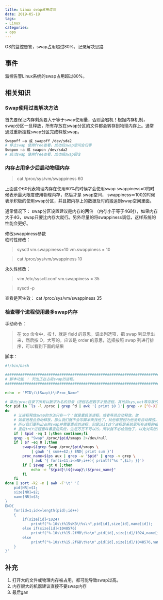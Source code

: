 ```yaml
---
title: Linux swap占用过高
date: 2019-05-18
tags: 
- Linux
categories:
- ops
---
```

OS的监控告警，swap占用超过80%，记录解决思路
<!--more-->
## 事件
监控告警Linux系统的swap占用超过80%。
## 相关知识
### Swap使用过高解决方法
首先要保证内存剩余要大于等于swap使用量，否则会宕机！根据内存机制，swap分区一旦释放，所有存放在swap分区的文件都会转存到物理内存上。通常通过重新挂载swap分区完成释放swap。
```bash
Swapoff –a 或 swapoff /dev/sda2
# 停止swap 使用free查看，成功后swap空间会归零
Swapon –a 或 swapon /dev/sda2
# 启动swap 使用free查看，成功后swap回复
```
### 内存占用多少后启动物理内存
>cat /proc/sys/vm/swappiness
60

上面这个60代表物理内存在使用60%的时候才会使用swap
swappiness=0的时候表示最大限度使用物理内存，然后才是 swap空间，
swappiness＝100的时候表示积极的使用swap分区，并且把内存上的数据及时的搬运到swap空间里面。

通常情况下：
swap分区设置建议是内存的两倍 （内存小于等于4G时），如果内存大于4G，swap只要比内存大就行。另外尽量的将swappiness调低，这样系统的性能会更好。  

修改swappiness参数  
临时性修改：
>sysctl vm.swappiness=10
vm.swappiness = 10

> cat /proc/sys/vm/swappiness
10

永久性修改：
>vim /etc/sysctl.conf
vm.swappiness = 35

>sysctl -p  

查看是否生效：
cat /proc/sys/vm/swappiness
35

### 检查哪个进程使用最多swap内存
手动命令：
>在 top 命令中，按 f，就是 field 的意思，调出列选项，把 swap 列显示出来，然后按 O，大写的，应该是 order 的意思，选择按照 swap 列进行排序，可以看到下面的结果

脚本：
```bash
#!/bin/bash
 
##############################################################################
# 脚本功能 ： 列出正在占用swap的进程。
###############################################################################
 
echo -e "PID\t\tSwap\t\tProc_Name"
 
# 拿出/proc目录下所有以数字为名的目录（进程名是数字才是进程，其他如sys,net等存放的是其他信息）
for pid in `ls -l /proc | grep ^d | awk '{ print $9 }'| grep -v [^0-9]`
do
    # 让进程释放swap的方法只有一个：就是重启该进程。或者等其自动释放。放
    # 如果进程会自动释放，那么我们就不会写脚本来找他了，找他都是因为他没有自动释放。
    # 所以我们要列出占用swap并需要重启的进程，但是init这个进程是系统里所有进程的祖先进程
    # 重启init进程意味着重启系统，这是万万不可以的，所以就不必检测他了，以免对系统造成影响。
    if [ $pid -eq 1 ];then continue;fi
    grep -q "Swap" /proc/$pid/smaps 2>/dev/null
    if [ $? -eq 0 ];then
        swap=$(grep Swap /proc/$pid/smaps \
            | gawk '{ sum+=$2;} END{ print sum }')
        proc_name=$(ps aux | grep -w "$pid" | grep -v grep \
            | awk '{ for(i=11;i<=NF;i++){ printf("%s ",$i); }}')
        if [ $swap -gt 0 ];then
            echo -e "${pid}\t${swap}\t${proc_name}"
        fi
    fi
done | sort -k2 -n | awk -F'\t' '{
    pid[NR]=$1;
    size[NR]=$2;
    name[NR]=$3;
}
END{
    for(id=1;id<=length(pid);id++)
    {
        if(size[id]<1024)
            printf("%-10s\t%15sKB\t%s\n",pid[id],size[id],name[id]);
        else if(size[id]<1048576)
            printf("%-10s\t%15.2fMB\t%s\n",pid[id],size[id]/1024,name[id]);
        else
            printf("%-10s\t%15.2fGB\t%s\n",pid[id],size[id]/1048576,name[id]);
    }
}'
```

## 补充
1. 打开大的文件或物理内存被占用，都可能导致swap过高。
2. 内存很大的机器建议直接不要swap内存
3. 最后gan
<!--stackedit_data:
eyJoaXN0b3J5IjpbLTE0MzIwMzMyNSwxOTYzMzEwODUwXX0=
-->